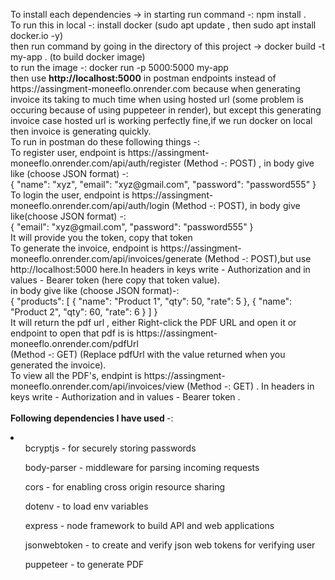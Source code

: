<p> To install each dependencies -> in starting run command -: npm install . <br> To run this in local -: install docker (sudo apt update , then sudo apt install docker.io -y) <br> then run command by going in the directory of this project -> docker build -t my-app . (to build docker image) <br> to run the image -: docker run -p 5000:5000 my-app <br> then use <b>http://localhost:5000</b> in postman endpoints instead of https://assingment-moneeflo.onrender.com because when generating invoice its taking to much time when using hosted url (some problem is occuring because of using puppeteer in render), but except this generating invoice case hosted url is working perfectly fine,if we run docker on local then invoice is generating quickly. <br> To run in postman do these following things -:  <br> To register user, endpoint is https://assingment-moneeflo.onrender.com/api/auth/register (Method -: POST) , in body give like (choose JSON format) -: <br> {
  "name": "xyz",
  "email": "xyz@gmail.com",
  "password": "password555"
} <br> To login the user, endpoint is https://assingment-moneeflo.onrender.com/api/auth/login (Method -: POST), in body give like(choose JSON format) -: <br> {
  "email": "xyz@gmail.com",
  "password": "password555"
} <br> It will provide you the token, copy that token <br> To generate the invoice, endpoint is https://assingment-moneeflo.onrender.com/api/invoices/generate (Method -: POST),but use http://localhost:5000 here.In headers in keys write - Authorization and in values - Bearer token (here copy that token value). <br> in body give like (choose JSON format)-: <br> {
    "products": [
        {
            "name": "Product 1",
            "qty": 50,
            "rate": 5
        },
        {
            "name": "Product 2",
            "qty": 60,
            "rate": 6
        }
    ]
} <br> It will return the pdf url , either Right-click the PDF URL and open it or endpoint to open that pdf is is https://assingment-moneeflo.onrender.com/pdfUrl <br> (Method -: GET) (Replace pdfUrl with the value returned when you generated the invoice). <br> To view all the PDF's, endpint is https://assingment-moneeflo.onrender.com/api/invoices/view (Method -: GET) . In headers in keys write - Authorization and in values - Bearer token . <br> <br> <b> Following dependencies I have used </b> -: <li> <ul>bcryptjs - for securely storing passwords </ul> <ul> body-parser - middleware for parsing incoming requests </ul> <ul> cors - for enabling cross origin resource sharing </ul> <ul> dotenv - to load env variables </ul> <ul> express - node framework to build API and web applications </ul> <ul> jsonwebtoken - to create and verify json web tokens for verifying user </ul> <ul> puppeteer - to generate PDF </ul></li> </p>

